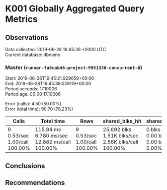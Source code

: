 # K001 Globally Aggregated Query Metrics

## Observations ##
Data collected: 2019-06-28 19:45:38 +0000 UTC  
Current database: dbname  



### Master (`runner-fa6cab46-project-9951336-concurrent-0`) ###
Start: 2019-06-28T19:45:21.929059+00:00  
End: 2019-06-28T19:45:39.029119+00:00  
Period seconds: 17.10006  
Period age: 00:00:17.10006  

Error (calls): 4.50 (50.00%)  
Error (total time): 90.70 (78.23%)

| Calls | Total&nbsp;time | Rows | shared_blks_hit | shared_blks_read | shared_blks_dirtied | shared_blks_written | blk_read_time | blk_write_time | kcache_reads | kcache_writes | kcache_user_time_ms | kcache_system_time |
|-------|------------|------|-----------------|------------------|---------------------|---------------------|---------------|----------------|--------------|---------------|---------------------|--------------------|
|9<br/>0.53/sec<br/>1.00/call<br/>100.00% |115.94&nbsp;ms<br/>6.780&nbsp;ms/sec<br/>12.882&nbsp;ms/call<br/>100.00% |9<br/>0.53/sec<br/>1.00/call<br/>100.00% |25,692&nbsp;blks<br/>1.51K&nbsp;blks/sec<br/>2.86K&nbsp;blks/call<br/>100.00% |0&nbsp;blks<br/>0.00&nbsp;blks/sec<br/>0.00&nbsp;blks/call<br/>0.00% |0&nbsp;blks<br/>0.00&nbsp;blks/sec<br/>0.00&nbsp;blks/call<br/>0.00% |0&nbsp;blks<br/>0.00&nbsp;blks/sec<br/>0.00&nbsp;blks/call<br/>0.00% |0.00&nbsp;ms<br/>0.000&nbsp;ms/sec<br/>0.000&nbsp;ms/call<br/>0.00% |0.00&nbsp;ms<br/>0.000&nbsp;ms/sec<br/>0.000&nbsp;ms/call<br/>0.00% |0.00&nbsp;bytes<br/>0.00&nbsp;bytes/sec<br/>0.00&nbsp;bytes/call<br/>0.00% |0.00&nbsp;bytes<br/>0.00&nbsp;bytes/sec<br/>0.00&nbsp;bytes/call<br/>0.00% |0.00&nbsp;ms<br/>0.000&nbsp;ms/sec<br/>0.000&nbsp;ms/call<br/>0.00% |0.00&nbsp;ms<br/>0.000&nbsp;ms/sec<br/>0.000&nbsp;ms/call<br/>0.00%|





## Conclusions ##


## Recommendations ##

